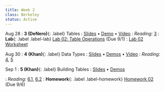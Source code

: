 ```yaml
---
title: Week 2
class: Berkeley
status: Active
---
```


Aug 28
: **3 (DeNero)**{: .label} Tables
  : [Slides](https://docs.google.com/presentation/d/1xm9tnu3HEWBQyvbi_b80b-WNj1uAjA3t5t70W0MY_9c/edit#slide=id.g610d9f86d0_0_5) &#8226;
[Demo](https://data8.datahub.berkeley.edu/hub/user-redirect/git-pull?repo=https%3A%2F%2Fgithub.com%2Fdata-8%2Fmaterials-fa23&urlpath=tree%2Fmaterials-fa23%2Flec%2Flec03%2Flec03.ipynb&branch=main) &#8226; [Video](https://bcourses.berkeley.edu/courses/1528314/external_tools/78985)
: *Reading:* [3](https://inferentialthinking.com/chapters/03/programming-in-python.html)
: **Lab**{: .label .label-lab} [Lab 02: Table Operations](https://data8.datahub.berkeley.edu/hub/user-redirect/git-pull?repo=https%3A%2F%2Fgithub.com%2Fdata-8%2Fmaterials-fa23&urlpath=tree%2Fmaterials-fa23%2Flab%2Flab02%2Flab02.ipynb) (Due 9/1)
  : [Lab 02 Worksheet](https://drive.google.com/file/d/1vZ0FzyV4RvjQCR_R4QaCNf-rlXUzZwU1/view?usp=sharing)

Aug 30
: **4 (Khan)**{: .label} Data Types
  : [Slides](https://docs.google.com/presentation/d/1GIjeyDhk9QX-sa3CVj5lh9XM-nAHq8YeWPKOck3Q-AE/edit#slide=id.g610d9f86d0_0_5) &#8226; [Demos](https://data8.datahub.berkeley.edu/hub/user-redirect/git-pull?repo=https%3A%2F%2Fgithub.com%2Fdata-8%2Fmaterials-fa23&urlpath=tree%2Fmaterials-fa23%2Flec%2Flec04%2Flec04.ipynb&branch=main) &#8226; [Video](https://bcourses.berkeley.edu/courses/1528314/external_tools/78985)
: *Reading:* [4](https://inferentialthinking.com/chapters/04/Data_Types.html), [5](https://inferentialthinking.com/chapters/05/Sequences.html)

Sep 1
: **5 (Khan)**{: .label} Building Tables
  : [Slides](https://docs.google.com/presentation/d/1UW3dCsQi0j1s4d5Q_MlAb_fTltgwfxKc-AqL41hTX1s/edit#slide=id.g610d9f86d0_0_5) &#8226; [Demos](https://data8.datahub.berkeley.edu/hub/user-redirect/git-pull?repo=https%3A%2F%2Fgithub.com%2Fdata-8%2Fmaterials-fa23&urlpath=tree%2Fmaterials-fa23%2Flec%2Flec05%2Flec05.ipynb&branch=main)
   <!-- &#8226; [Video](https://bcourses.berkeley.edu/courses/1528314/external_tools/78985) -->
: *Reading:* [6.1](https://inferentialthinking.com/chapters/06/1/Sorting_Rows.html), [6.2](https://inferentialthinking.com/chapters/06/2/Selecting_Rows.html)
: **Homework**{: .label .label-homework} [Homework 02](https://data8.datahub.berkeley.edu/hub/user-redirect/git-pull?repo=https%3A%2F%2Fgithub.com%2Fdata-8%2Fmaterials-fa23&urlpath=tree%2Fmaterials-fa23%2Fhw%2Fhw02%2Fhw02.ipynb) (Due 9/6)

